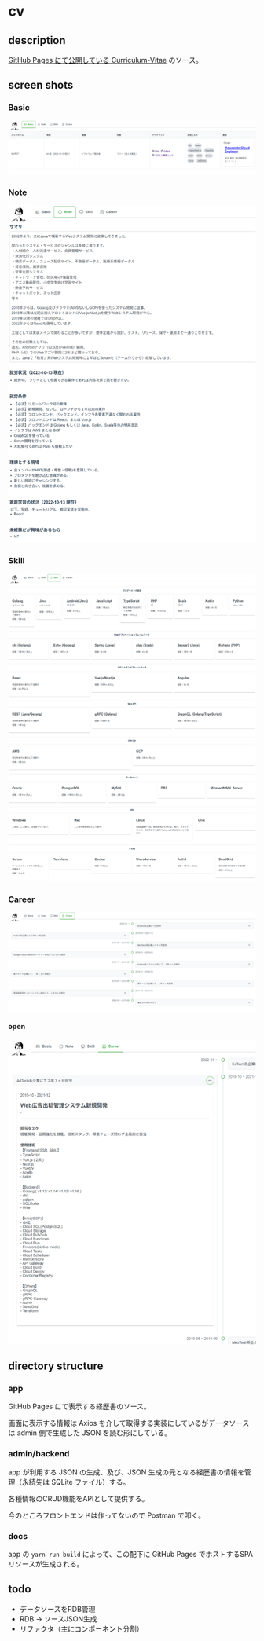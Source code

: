 # cv

## description

[GitHub Pages にて公開している Curriculum-Vitae](https://sky0621.github.io/cv/) のソース。

## screen shots

### Basic
![Basic](pics/basic.png)

### Note
![Note](pics/note.png)

### Skill
![Skill](pics/skill.png)

### Career
![Career](pics/career.png)

#### open
![Career2](pics/career2.png)

## directory structure

### app

GitHub Pages にて表示する経歴書のソース。

画面に表示する情報は Axios を介して取得する実装にしているがデータソースは admin 側で生成した JSON を読む形にしている。

### admin/backend

app が利用する JSON の生成、及び、JSON 生成の元となる経歴書の情報を管理（永続先は SQLite ファイル）する。

各種情報のCRUD機能をAPIとして提供する。

今のところフロントエンドは作ってないので Postman で叩く。

### docs

app の `yarn run build` によって、この配下に GitHub Pages でホストするSPAリソースが生成される。

## todo

- データソースをRDB管理
- RDB -> ソースJSON生成
- リファクタ（主にコンポーネント分割）
